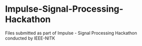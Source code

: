 # Impulse-Signal-Processing-Hackathon
Files submitted as part of Impulse - Signal Processing Hackathon conducted by IEEE-NITK
